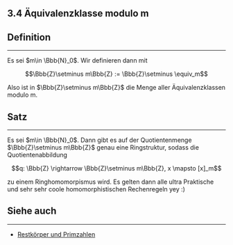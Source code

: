 ## 3.4 Äquivalenzklasse modulo m

## Definition

***

Es sei $m\in \Bbb{N}_0$. Wir definieren dann mit

$$\Bbb{Z}\setminus m\Bbb{Z} := \Bbb{Z}\setminus \equiv_m$$

Also ist in $\Bbb{Z}\setminus m\Bbb{Z}$ die Menge aller Äquivalenzklassen modulo m.

## Satz

***

Es sei $m\in \Bbb{N}_0$. Dann gibt es auf der Quotientenmenge $\Bbb{Z}\setminus m\Bbb{Z}$ genau eine Ringstruktur, sodass die Quotientenabbildung

$$q: \Bbb{Z} \rightarrow \Bbb{Z}\setminus m\Bbb{Z}, x \mapsto [x]_m$$

zu einem Ringhomomorpismus wird. Es gelten dann alle ultra Praktische und sehr sehr coole homomorphistischen Rechenregeln yey :)

## Siehe auch

***

* [Restkörper und Primzahlen](</3. Algebraische Strukturen/3.4 Der Ring der ganzen Zahlen und seine Quotientenräume/Restkörper und Primzahlen.md>)

<!--ID: 1709288319911-->

